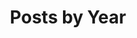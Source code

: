 ---
title: "Posts by Year"
permalink: /year-archive/
layout: posts
author_profile: true
header:
  overlay_image: /assets/images/500x300.png
  overlay_filter: 0.8 # same as adding an opacity of 0.5 to a black background
author_profile: false
---